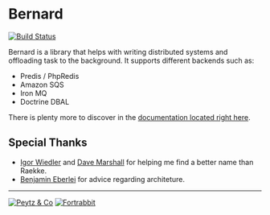Bernard
=======

[![Build Status](https://travis-ci.org/bernardphp/bernard.png?branch=master)][travis]

Bernard is a library that helps with writing distributed systems and offloading task to the background. It supports
different backends such as:

* Predis / PhpRedis
* Amazon SQS
* Iron MQ
* Doctrine DBAL

There is plenty more to discover in the [documentation located right here][documentation].

Special Thanks
--------------

* [Igor Wiedler](http://igor.io) and [Dave Marshall](http://davedevelopment.co.uk) for helping me find a better name than Raekke.
* [Benjamin Eberlei](http://whitewashing.de) for advice regarding architeture.

---

[![Peytz & Co](http://bernard.readthedocs.org/en/latest/_images/peytzco.png)][peytz]
[![Fortrabbit](http://fortrabbit.com/media/fortrabbit-logo-250.png)][fortrabbit]

[documentation]: http://bernard.rtfd.org
[peytz]: http://peytz.dk
[fortrabbit]: http://fortrabbit.com
[travis]: https://travis-ci.org/bernardphp/bernard
